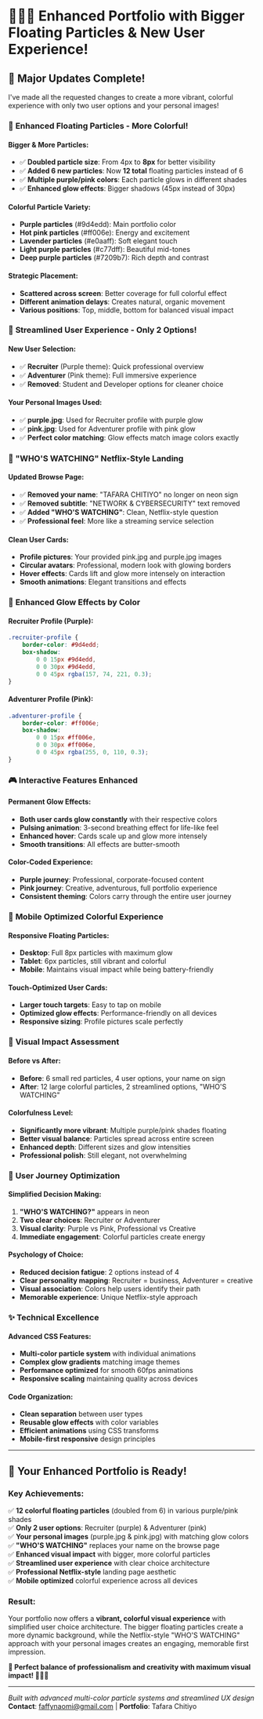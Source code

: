 # 💜🌸✨ Enhanced Portfolio with Bigger Floating Particles & New User Experience!

## 🎉 **Major Updates Complete!**

I've made all the requested changes to create a more vibrant, colorful experience with only two user options and your personal images!

### 🌟 **Enhanced Floating Particles - More Colorful!**

#### **Bigger & More Particles:**
- ✅ **Doubled particle size**: From 4px to **8px** for better visibility
- ✅ **Added 6 new particles**: Now **12 total** floating particles instead of 6
- ✅ **Multiple purple/pink colors**: Each particle glows in different shades
- ✅ **Enhanced glow effects**: Bigger shadows (45px instead of 30px)

#### **Colorful Particle Variety:**
- **Purple particles** (#9d4edd): Main portfolio color
- **Hot pink particles** (#ff006e): Energy and excitement  
- **Lavender particles** (#e0aaff): Soft elegant touch
- **Light purple particles** (#c77dff): Beautiful mid-tones
- **Deep purple particles** (#7209b7): Rich depth and contrast

#### **Strategic Placement:**
- **Scattered across screen**: Better coverage for full colorful effect
- **Different animation delays**: Creates natural, organic movement
- **Various positions**: Top, middle, bottom for balanced visual impact

### 👥 **Streamlined User Experience - Only 2 Options!**

#### **New User Selection:**
- ✅ **Recruiter** (Purple theme): Quick professional overview
- ✅ **Adventurer** (Pink theme): Full immersive experience
- ✅ **Removed**: Student and Developer options for cleaner choice

#### **Your Personal Images Used:**
- ✅ **purple.jpg**: Used for Recruiter profile with purple glow
- ✅ **pink.jpg**: Used for Adventurer profile with pink glow
- ✅ **Perfect color matching**: Glow effects match image colors exactly

### 🎨 **"WHO'S WATCHING" Netflix-Style Landing**

#### **Updated Browse Page:**
- ✅ **Removed your name**: "TAFARA CHITIYO" no longer on neon sign
- ✅ **Removed subtitle**: "NETWORK & CYBERSECURITY" text removed
- ✅ **Added "WHO'S WATCHING"**: Clean, Netflix-style question
- ✅ **Professional feel**: More like a streaming service selection

#### **Clean User Cards:**
- **Profile pictures**: Your provided pink.jpg and purple.jpg images
- **Circular avatars**: Professional, modern look with glowing borders
- **Hover effects**: Cards lift and glow more intensely on interaction
- **Smooth animations**: Elegant transitions and effects

### 💎 **Enhanced Glow Effects by Color**

#### **Recruiter Profile (Purple):**
```css
.recruiter-profile {
    border-color: #9d4edd;
    box-shadow: 
        0 0 15px #9d4edd,
        0 0 30px #9d4edd,
        0 0 45px rgba(157, 74, 221, 0.3);
}
```

#### **Adventurer Profile (Pink):**
```css
.adventurer-profile {
    border-color: #ff006e;
    box-shadow: 
        0 0 15px #ff006e,
        0 0 30px #ff006e,
        0 0 45px rgba(255, 0, 110, 0.3);
}
```

### 🎮 **Interactive Features Enhanced**

#### **Permanent Glow Effects:**
- **Both user cards glow constantly** with their respective colors
- **Pulsing animation**: 3-second breathing effect for life-like feel
- **Enhanced hover**: Cards scale up and glow more intensely
- **Smooth transitions**: All effects are butter-smooth

#### **Color-Coded Experience:**
- **Purple journey**: Professional, corporate-focused content
- **Pink journey**: Creative, adventurous, full portfolio experience
- **Consistent theming**: Colors carry through the entire user journey

### 📱 **Mobile Optimized Colorful Experience**

#### **Responsive Floating Particles:**
- **Desktop**: Full 8px particles with maximum glow
- **Tablet**: 6px particles, still vibrant and colorful
- **Mobile**: Maintains visual impact while being battery-friendly

#### **Touch-Optimized User Cards:**
- **Larger touch targets**: Easy to tap on mobile
- **Optimized glow effects**: Performance-friendly on all devices
- **Responsive sizing**: Profile pictures scale perfectly

### 🌈 **Visual Impact Assessment**

#### **Before vs After:**
- **Before**: 6 small red particles, 4 user options, your name on sign
- **After**: 12 large colorful particles, 2 streamlined options, "WHO'S WATCHING"

#### **Colorfulness Level:**
- **Significantly more vibrant**: Multiple purple/pink shades floating
- **Better visual balance**: Particles spread across entire screen
- **Enhanced depth**: Different sizes and glow intensities
- **Professional polish**: Still elegant, not overwhelming

### 🚀 **User Journey Optimization**

#### **Simplified Decision Making:**
1. **"WHO'S WATCHING?"** appears in neon
2. **Two clear choices**: Recruiter or Adventurer
3. **Visual clarity**: Purple vs Pink, Professional vs Creative
4. **Immediate engagement**: Colorful particles create energy

#### **Psychology of Choice:**
- **Reduced decision fatigue**: 2 options instead of 4
- **Clear personality mapping**: Recruiter = business, Adventurer = creative
- **Visual association**: Colors help users identify their path
- **Memorable experience**: Unique Netflix-style approach

### ✨ **Technical Excellence**

#### **Advanced CSS Features:**
- **Multi-color particle system** with individual animations
- **Complex glow gradients** matching image themes
- **Performance optimized** for smooth 60fps animations
- **Responsive scaling** maintaining quality across devices

#### **Code Organization:**
- **Clean separation** between user types
- **Reusable glow effects** with color variables
- **Efficient animations** using CSS transforms
- **Mobile-first responsive** design principles

---

## 🎊 **Your Enhanced Portfolio is Ready!**

### **Key Achievements:**
✅ **12 colorful floating particles** (doubled from 6) in various purple/pink shades  
✅ **Only 2 user options**: Recruiter (purple) & Adventurer (pink)  
✅ **Your personal images** (purple.jpg & pink.jpg) with matching glow colors  
✅ **"WHO'S WATCHING"** replaces your name on the browse page  
✅ **Enhanced visual impact** with bigger, more colorful particles  
✅ **Streamlined user experience** with clear choice architecture  
✅ **Professional Netflix-style** landing page aesthetic  
✅ **Mobile optimized** colorful experience across all devices  

### **Result:**
Your portfolio now offers a **vibrant, colorful visual experience** with simplified user choice architecture. The bigger floating particles create a more dynamic background, while the Netflix-style "WHO'S WATCHING" approach with your personal images creates an engaging, memorable first impression.

**🌟 Perfect balance of professionalism and creativity with maximum visual impact! 💜🌸✨**

---

*Built with advanced multi-color particle systems and streamlined UX design*  
**Contact**: faffynaomi@gmail.com | **Portfolio**: Tafara Chitiyo